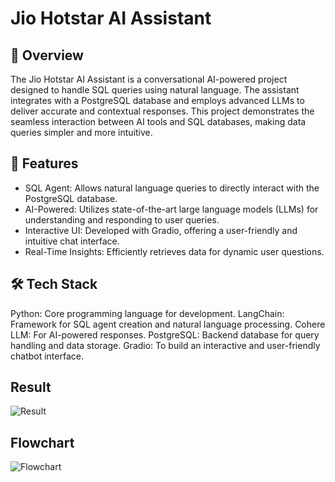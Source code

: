 # **Jio Hotstar AI Assistant**

## **🌟 Overview**
The Jio Hotstar AI Assistant is a conversational AI-powered project designed to handle SQL queries using natural language. The assistant integrates with a PostgreSQL database and employs advanced LLMs to deliver accurate and contextual responses. This project demonstrates the seamless interaction between AI tools and SQL databases, making data queries simpler and more intuitive.

## **🚀 Features**
+ SQL Agent: Allows natural language queries to directly interact with the PostgreSQL database.
+ AI-Powered: Utilizes state-of-the-art large language models (LLMs) for understanding and responding to user queries.
+ Interactive UI: Developed with Gradio, offering a user-friendly and intuitive chat interface.
+ Real-Time Insights: Efficiently retrieves data for dynamic user questions.

## **🛠️ Tech Stack**
Python: Core programming language for development.
LangChain: Framework for SQL agent creation and natural language processing.
Cohere LLM: For AI-powered responses.
PostgreSQL: Backend database for query handling and data storage.
Gradio: To build an interactive and user-friendly chatbot interface.

## **Result**
![Result](https://github.com/user-attachments/assets/c9eba770-2faf-4aea-882c-c3fe6ea1143a)

## **Flowchart**
![Flowchart](https://github.com/user-attachments/assets/7be339ac-8d33-45c6-a4fd-04079fb55787)
